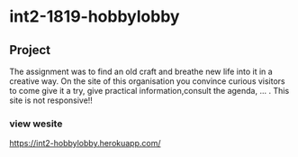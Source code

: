 # int2-1819-hobbylobby

## Project

The assignment was to find an old craft and breathe new life into it in a creative way.
On the site of this organisation you convince curious visitors to come give it a try, give practical information,consult the agenda, ... .
This site is not responsive!!

### view wesite
https://int2-hobbylobby.herokuapp.com/
